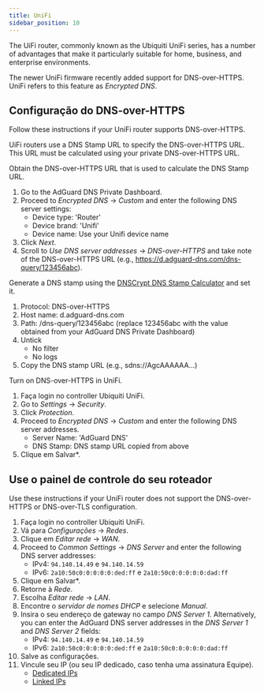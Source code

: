```yaml
---
title: UniFi
sidebar_position: 10
---
```


The UiFi router, commonly known as the Ubiquiti UniFi series, has a number of advantages that make it particularly suitable for home, business, and enterprise environments.

The newer UniFi firmware recently added support for DNS-over-HTTPS. UniFi refers to this feature as _Encrypted DNS_.

## Configuração do DNS-over-HTTPS

Follow these instructions if your UniFi router supports DNS-over-HTTPS.

UiFi routers use a DNS Stamp URL to specify the DNS-over-HTTPS URL. This URL must be calculated using your private DNS-over-HTTPS URL.

Obtain the DNS-over-HTTPS URL that is used to calculate the DNS Stamp URL.

1. Go to the AdGuard DNS Private Dashboard.
2. Proceed to _Encrypted DNS_ → _Custom_ and enter the following DNS server settings:
    - Device type: 'Router'
    - Device brand: 'Unifi'
    - Device name: Use your Unifi device name
3. Click _Next_.
4. Scroll to _Use DNS server addresses_ → _DNS-over-HTTPS_ and take note of the DNS-over-HTTPS URL (e.g., https://d.adguard-dns.com/dns-query/123456abc).

Generate a DNS stamp using the [DNSCrypt DNS Stamp Calculator](https://dnscrypt.info/stamps/) and set it.

1. Protocol: DNS-over-HTTPS
2. Host name: d.adguard-dns.com
3. Path: /dns-query/123456abc (replace 123456abc with the value obtained from your AdGuard DNS Private Dashboard)
4. Untick
    - No filter
    - No logs
5. Copy the DNS stamp URL (e.g., sdns://AgcAAAAAA…)

Turn on DNS-over-HTTPS in UniFi.

1. Faça login no controller Ubiquiti UniFi.
2. Go to _Settings_ → _Security_.
3. Click _Protection_.
4. Proceed to _Encrypted DNS_ → _Custom_ and enter the following DNS server addresses.
    - Server Name: 'AdGuard DNS'
    - DNS Stamp: DNS stamp URL copied from above
5. Clique em Salvar\*.

## Use o painel de controle do seu roteador

Use these instructions if your UniFi router does not support the DNS-over-HTTPS or DNS-over-TLS configuration.

1. Faça login no controller Ubiquiti UniFi.
2. Vá para _Configurações_ → _Redes_.
3. Clique em _Editar rede_ → _WAN_.
4. Proceed to _Common Settings_ → _DNS Server_ and enter the following DNS server addresses:
    - IPv4: `94.140.14.49` e `94.140.14.59`
    - IPv6: `2a10:50c0:0:0:0:0:ded:ff` e `2a10:50c0:0:0:0:0:dad:ff`
5. Clique em Salvar\*.
6. Retorne à _Rede_.
7. Escolha _Editar rede_ → _LAN_.
8. Encontre o _servidor de nomes DHCP_ e selecione _Manual_.
9. Insira o seu endereço de gateway no campo _DNS Server 1_. Alternatively, you can enter the AdGuard DNS server addresses in the _DNS Server 1_ and _DNS Server 2_ fields:
    - IPv4: `94.140.14.49` e `94.140.14.59`
    - IPv6: `2a10:50c0:0:0:0:0:ded:ff` e `2a10:50c0:0:0:0:0:dad:ff`
10. Salve as configurações.
11. Vincule seu IP (ou seu IP dedicado, caso tenha uma assinatura Equipe).
     - [Dedicated IPs](private-dns/connect-devices/other-options/dedicated-ip.md)
     - [Linked IPs](private-dns/connect-devices/other-options/linked-ip.md)
